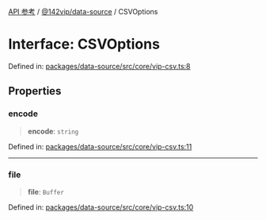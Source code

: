 [API 参考](../../../index.md) / [@142vip/data-source](../index.md) / CSVOptions

# Interface: CSVOptions

Defined in: [packages/data-source/src/core/vip-csv.ts:8](https://github.com/142vip/core-x/blob/15d5bc9ef4bece78c0e60bdf074a2d245f625100/packages/data-source/src/core/vip-csv.ts#L8)

## Properties

### encode

> **encode**: `string`

Defined in: [packages/data-source/src/core/vip-csv.ts:11](https://github.com/142vip/core-x/blob/15d5bc9ef4bece78c0e60bdf074a2d245f625100/packages/data-source/src/core/vip-csv.ts#L11)

***

### file

> **file**: `Buffer`

Defined in: [packages/data-source/src/core/vip-csv.ts:10](https://github.com/142vip/core-x/blob/15d5bc9ef4bece78c0e60bdf074a2d245f625100/packages/data-source/src/core/vip-csv.ts#L10)

